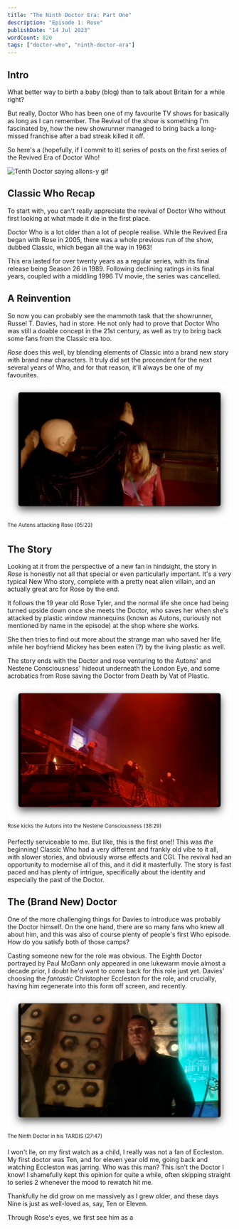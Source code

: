 ```yaml
---
title: "The Ninth Doctor Era: Part One"
description: "Episode 1: Rose"
publishDate: "14 Jul 2023"
wordCount: 820
tags: ["doctor-who", "ninth-doctor-era"]
---
```


## Intro
What better way to birth a baby (blog) than to talk about Britain for a while right?

But really, Doctor Who has been one of my favourite TV shows for basically as long as I can remember. The Revival of the show is something I'm fascinated by, how the new showrunner managed to bring back a long-missed franchise after a bad streak killed it off.

So here's a (hopefully, if I commit to it) series of posts on the first series of the Revived Era of Doctor Who!

<img style="margin: auto;" src="https://media.giphy.com/media/ERc1EaVfHOq4w/giphy.gif" alt="Tenth Doctor saying allons-y gif">

## Classic Who Recap
To start with, you can't really appreciate the revival of Doctor Who without first looking at what made it die in the first place. 

Doctor Who is a lot older than a lot of people realise. While the Revived Era began with Rose in 2005, there was a whole previous run of the show, dubbed Classic, which began all the way in 1963!

This era lasted for over twenty years as a regular series, with its final release being Season 26 in 1989. Following declining ratings in its final years, coupled with a middling 1996 TV movie, the series was cancelled.

## A Reinvention
So now you can probably see the mammoth task that the showrunner, Russel T. Davies, had in store. He not only had to prove that Doctor Who was still a doable concept in the 21st century, as well as try to bring back some fans from the Classic era too. 

*Rose* does this well, by blending elements of Classic into a brand new story with brand new characters. It truly did set the precendent for the next several years of Who, and for that reason, it'll always be one of my favourites.

![The Autons attacking Rose (TS 05:23)](./rose-auton-attack.png)
<sup>The Autons attacking Rose (05:23)</sup>

## The Story
Looking at it from the perspective of a new fan in hindsight, the story in *Rose* is honestly not all that special or even particularly important. It's a *very* typical New Who story, complete with a pretty neat alien villain, and an actually great arc for Rose by the end.

It follows the 19 year old Rose Tyler, and the normal life she once had being turned upside down once she meets the Doctor, who saves her when she's attacked by plastic window mannequins (known as Autons, curiously not mentioned by name in the episode) at the shop where she works.

She then tries to find out more about the strange man who saved her life, while her boyfriend Mickey has been eaten (?) by the living plastic as well.

The story ends with the Doctor and rose venturing to the Autons' and Nestene Consciousness' hideout underneath the London Eye, and some acrobatics from Rose saving the Doctor from Death by Vat of Plastic.

![Rose kicks the Autons into the Nestene Consciousness (TS 38:29)](./rose-kick-auton.png)
<sup>Rose kicks the Autons into the Nestene Consciousness (38:29)</sup>

Perfectly serviceable to me. But like, this is the first one!! This was *the* beginning! Classic Who had a very different and frankly old vibe to it all, with slower stories, and obviously worse effects and CGI. The revival had an opportunity to modernise all of this, and it did it masterfully. The story is fast paced and has plenty of intrigue, specifically about the identity and especially the past of the Doctor.

## The (Brand New) Doctor
One of the more challenging things for Davies to introduce was probably the Doctor himself. On the one hand, there are so many fans who knew all about him, and this was also of course plenty of people's first Who episode. How do you satisfy both of those camps?

Casting someone new for the role was obvious. The Eighth Doctor portrayed by Paul McGann only appeared in one lukewarm movie almost a decade prior, I doubt he'd want to come back for this role just yet. Davies' choosing the *fantastic* Christopher Eccleston for the role, and crucially, having him regenerate into this form off screen, and recently.

![The Ninth Doctor in his TARDIS (TS 27:47)](./nine-in-tardis.png)
<sup>The Ninth Doctor in his TARDIS (27:47)</sup>

I won't lie, on my first watch as a child, I really was not a fan of Eccleston. My first doctor was Ten, and for eleven year old me, going back and watching Eccleston was jarring. Who was this man? This isn't the Doctor I know! I shamefully kept this opinion for quite a while, often skipping straight to series 2 whenever the mood to rewatch hit me. 

Thankfully he did grow on me massively as I grew older, and these days Nine is just as well-loved as, say, Ten or Eleven.

Through Rose's eyes, we first see him as a 